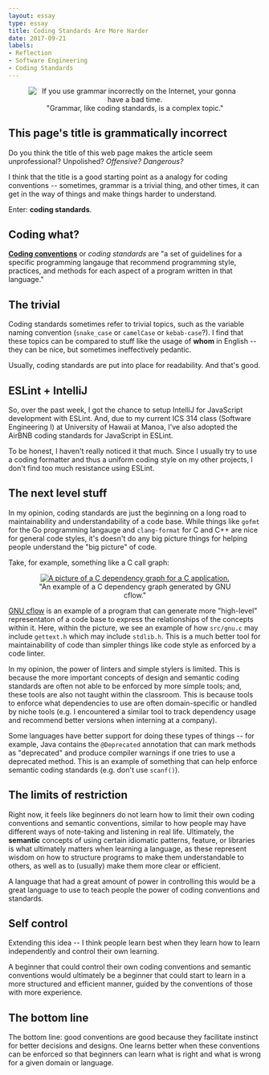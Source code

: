 ```yaml
---
layout: essay
type: essay
title: Coding Standards Are More Harder
date: 2017-09-21
labels:
- Reflection
- Software Engineering
- Coding Standards
---
```


<center><figure>
<img
src="https://i.imgur.com/7bf2N5X.png"
alt="If you use grammar incorrectly on the Internet, your gonna have a bad time.">
<figcaption>"Grammar, like coding standards, is a complex topic."</figcaption>
</figure> </center>

## This page's title is grammatically incorrect

Do you think the title of this web page makes the article seem unprofessional?
Unpolished? *Offensive?* *Dangerous?*

I think that the title is a good starting point as a analogy for coding
conventions -- sometimes, grammar is a trivial thing, and other times,
it can get in the way of things and make things harder to understand.

Enter: **coding standards**.

## Coding what?

**[Coding conventions](https://en.wikipedia.org/wiki/Coding_conventions)** or
*coding standards* are "a set of guidelines for a specific programming langauge
that recommend programming style, practices, and methods for each aspect of a
program written in that language."

## The trivial 
Coding standards sometimes refer to trivial topics, such as the variable
naming convention (`snake_case` or `camelCase` or `kebab-case`?). I find that
these topics can be compared to stuff like the usage of **whom** in English
-- they can be nice, but sometimes ineffectively pedantic.

Usually, coding standards are put into place for readability. And that's good.

## ESLint + IntelliJ

So, over the past week, I got the chance to setup IntelliJ for JavaScript
development with ESLint. And, due to my current ICS 314 class (Software
Engineering I) at University of Hawaii at Manoa, I've also adopted the
AirBNB coding standards for JavaScript in ESLint.

To be honest, I haven't really noticed it that much. Since I usually try to
use a coding formatter and thus a uniform coding style on my other projects,
I don't find too much resistance using ESLint.

## The next level stuff

In my opinion, coding standards are just the beginning on a long road to
maintainability and understandability of a code base. While things like
`gofmt` for the Go programming langauge and `clang-format` for C and C++
are nice for general code styles, it's doesn't do any big picture things
for helping people understand the "big picture" of code.

Take, for example, something like a C call graph:

<center><figure>
<a href="https://fossies.org/dox/cflow-1.5/gnu_8c.html">
<img
src="https://fossies.org/dox/cflow-1.5/gnu_8c__incl.png"
class="ui large middle image"
alt="A picture of a C dependency graph for a C application."
align="middle">
</a>
<figcaption>"An example of a C dependency graph generated by GNU cflow."</figcaption>
</figure> </center>

[GNU cflow](https://fossies.org/dox/cflow-1.5/gnu_8c.html) is an example of a
program that can generate more "high-level" representaton of a code base
to express the relationships of the concepts within it. Here, within the picture,
we see an example of how `src/gnu.c` may include `gettext.h` which may include
`stdlib.h`. This is a much better tool for maintainability of code than
simpler things like code style as enforced by a code linter.

In my opinion, the power of linters and simple stylers is limited. This is
because the more important concepts of design and semantic coding standards
are often not able to be enforced by more simple tools; and, these tools are
also not taught within the classroom. This is because tools to enforce what
dependencies to use are often domain-specific or handled by niche tools
(e.g. I encountered a similar tool to track dependency usage and recommend
better versions when interning at a company).

Some languages have better support for doing these types of things -- for
example, Java contains the `@Deprecated` annotation that can mark
methods as "deprecated" and produce compiler warnings if one tries to use
a deprecated method. This is an example of something that can help enforce
semantic coding standards (e.g. don't use `scanf()`).

## The limits of restriction

Right now, it feels like beginners do not learn how to limit their own
coding conventions and semantic conventions, similar to how people may
have different ways of note-taking and listening in real life. Ultimately,
the **semantic** concepts of using certain idiomatic patterns, feature, or
libraries is what ultimately matters when learning a language, as these
represent wisdom on how to structure programs to make them understandable
to others, as well as to (usually) make them more clear or efficient.

A language that had a great amount of power in controlling this would be
a great language to use to teach people the power of coding conventions
and standards.

## Self control

Extending this idea -- I think people learn best when they learn how to
learn independently and control their own learning.

A beginner that could control their own coding conventions and semantic
conventions would ultimately be a beginner that could start to learn
in a more structured and efficient manner, guided by the conventions of
those with more experience.

## The bottom line

The bottom line: good conventions are good because they facilitate
instinct for better decisions and designs. One learns better when these
conventions can be enforced so that beginners can learn what is right
and what is wrong for a given domain or language.


